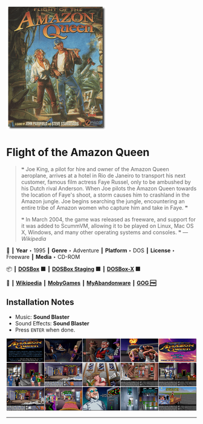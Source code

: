 ![](Thumbnail.png "application-thumbnail")

# Flight of the Amazon Queen

> ❝ Joe King, a pilot for hire and owner of the Amazon Queen aeroplane, arrives at a hotel in Rio de Janeiro to transport his next customer, famous film actress Faye Russel, only to be ambushed by his Dutch rival Anderson. When Joe pilots the Amazon Queen towards the location of Faye's shoot, a storm causes him to crashland in the Amazon jungle. Joe begins searching the jungle, encountering an entire tribe of Amazon women who capture him and take in Faye. ❞
>
> ❝ In March 2004, the game was released as freeware, and support for it was added to ScummVM, allowing it to be played on Linux, Mac OS X, Windows, and many other operating systems and consoles. ❞ — *Wikipedia*
>

📌 ┃ **Year** ‣ 1995 ┃ **Genre** ‣ Adventure ┃ **Platform** ‣ DOS ┃ **License** ‣ Freeware ┃ **Media** ‣ CD-ROM 

📦 ┃ **[DOSBox](https://www.dosbox.com/) 🟩** ┃ **[DOSBox Staging](https://dosbox-staging.github.io/) 🟩** ┃ **[DOSBox-X](https://dosbox-x.com/) 🟩** 

📎 ┃ **[Wikipedia](https://en.wikipedia.org/wiki/Flight_of_the_Amazon_Queen)** ┃ **[MobyGames](https://www.mobygames.com/game/352/flight-of-the-amazon-queen/)** ┃ **[MyAbandonware](https://www.myabandonware.com/game/flight-of-the-amazon-queen-2rn)** ┃ **[GOG 🆓](https://www.gog.com/en/game/flight_of_the_amazon_queen)** 

## Installation Notes
- Music: **Sound Blaster**
- Sound Effects: **Sound Blaster**
- Press `ENTER` when done.

![](Montage.png "Flight of the Amazon Queen")

---

